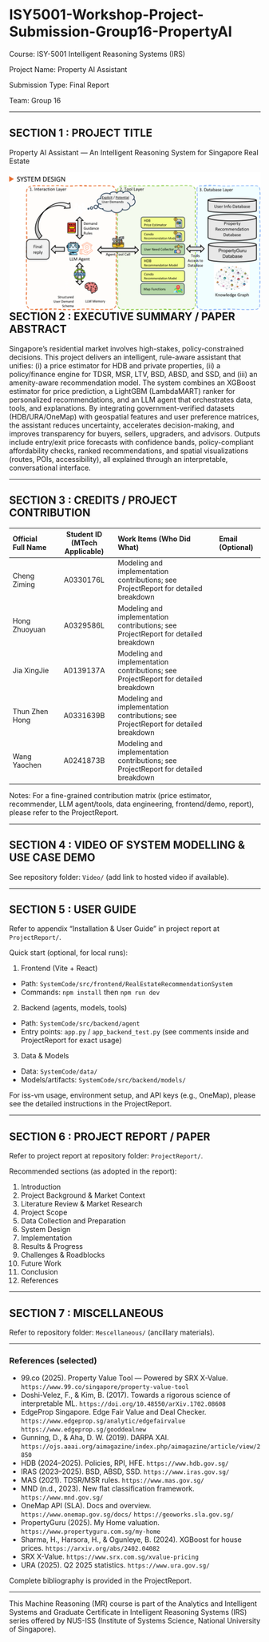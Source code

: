 # ISY5001-Workshop-Project-Submission-Group16-PropertyAI

Course: ISY-5001 Intelligent Reasoning Systems (IRS)

Project Name: Property AI Assistant

Submission Type: Final Report

Team: Group 16

---

## SECTION 1 : PROJECT TITLE

Property AI Assistant — An Intelligent Reasoning System for Singapore Real Estate

<img src="Mescellaneous/final-system-design.png" alt="Property AI Assistant Preview" style="float: left; margin-right: 0px;" />

---

## SECTION 2 : EXECUTIVE SUMMARY / PAPER ABSTRACT

Singapore’s residential market involves high-stakes, policy-constrained decisions. This project delivers an intelligent, rule-aware assistant that unifies: (i) a price estimator for HDB and private properties, (ii) a policy/finance engine for TDSR, MSR, LTV, BSD, ABSD, and SSD, and (iii) an amenity-aware recommendation model. The system combines an XGBoost estimator for price prediction, a LightGBM (LambdaMART) ranker for personalized recommendations, and an LLM agent that orchestrates data, tools, and explanations. By integrating government-verified datasets (HDB/URA/OneMap) with geospatial features and user preference matrices, the assistant reduces uncertainty, accelerates decision-making, and improves transparency for buyers, sellers, upgraders, and advisors. Outputs include entry/exit price forecasts with confidence bands, policy-compliant affordability checks, ranked recommendations, and spatial visualizations (routes, POIs, accessibility), all explained through an interpretable, conversational interface.

---

## SECTION 3 : CREDITS / PROJECT CONTRIBUTION

| Official Full Name | Student ID (MTech Applicable) | Work Items (Who Did What) | Email (Optional) |
| :-- | :--: | :-- | :-- |
| Cheng Ziming | A0330176L | Modeling and implementation contributions; see ProjectReport for detailed breakdown |  |
| Hong Zhuoyuan | A0329586L | Modeling and implementation contributions; see ProjectReport for detailed breakdown |  |
| Jia XingJie | A0139137A | Modeling and implementation contributions; see ProjectReport for detailed breakdown |  |
| Thun Zhen Hong | A0331639B | Modeling and implementation contributions; see ProjectReport for detailed breakdown |  |
| Wang Yaochen | A0241873B | Modeling and implementation contributions; see ProjectReport for detailed breakdown |  |

Notes: For a fine-grained contribution matrix (price estimator, recommender, LLM agent/tools, data engineering, frontend/demo, report), please refer to the ProjectReport.

---

## SECTION 4 : VIDEO OF SYSTEM MODELLING & USE CASE DEMO

See repository folder: `Video/` (add link to hosted video if available).

---

## SECTION 5 : USER GUIDE

Refer to appendix “Installation & User Guide” in project report at `ProjectReport/`.

Quick start (optional, for local runs):

1) Frontend (Vite + React)

- Path: `SystemCode/src/frontend/RealEstateRecommendationSystem`
- Commands: `npm install` then `npm run dev`

2) Backend (agents, models, tools)

- Path: `SystemCode/src/backend/agent`
- Entry points: `app.py` / `app_backend_test.py` (see comments inside and ProjectReport for exact usage)

3) Data & Models

- Data: `SystemCode/data/`
- Models/artifacts: `SystemCode/src/backend/models/`

For iss-vm usage, environment setup, and API keys (e.g., OneMap), please see the detailed instructions in the ProjectReport.

---

## SECTION 6 : PROJECT REPORT / PAPER

Refer to project report at repository folder: `ProjectReport/`.

Recommended sections (as adopted in the report):

1. Introduction  
2. Project Background & Market Context  
3. Literature Review & Market Research  
4. Project Scope  
5. Data Collection and Preparation  
6. System Design  
7. Implementation  
8. Results & Progress  
9. Challenges & Roadblocks  
10. Future Work  
11. Conclusion  
12. References

---

## SECTION 7 : MISCELLANEOUS

Refer to repository folder: `Mescellaneous/` (ancillary materials).

---

### References (selected)

- 99.co (2025). Property Value Tool — Powered by SRX X-Value. `https://www.99.co/singapore/property-value-tool`
- Doshi-Velez, F., & Kim, B. (2017). Towards a rigorous science of interpretable ML. `https://doi.org/10.48550/arXiv.1702.08608`
- EdgeProp Singapore. Edge Fair Value and Deal Checker. `https://www.edgeprop.sg/analytic/edgefairvalue` `https://www.edgeprop.sg/gooddealnew`
- Gunning, D., & Aha, D. W. (2019). DARPA XAI. `https://ojs.aaai.org/aimagazine/index.php/aimagazine/article/view/2850`
- HDB (2024–2025). Policies, RPI, HFE. `https://www.hdb.gov.sg/`
- IRAS (2023–2025). BSD, ABSD, SSD. `https://www.iras.gov.sg/`
- MAS (2021). TDSR/MSR rules. `https://www.mas.gov.sg/`
- MND (n.d., 2023). New flat classification framework. `https://www.mnd.gov.sg/`
- OneMap API (SLA). Docs and overview. `https://www.onemap.gov.sg/docs/` `https://geoworks.sla.gov.sg/`
- PropertyGuru (2025). My Home valuation. `https://www.propertyguru.com.sg/my-home`
- Sharma, H., Harsora, H., & Ogunleye, B. (2024). XGBoost for house prices. `https://arxiv.org/abs/2402.04082`
- SRX X-Value. `https://www.srx.com.sg/xvalue-pricing`
- URA (2025). Q2 2025 statistics. `https://www.ura.gov.sg/`

Complete bibliography is provided in the ProjectReport.

---

This Machine Reasoning (MR) course is part of the Analytics and Intelligent Systems and Graduate Certificate in Intelligent Reasoning Systems (IRS) series offered by NUS-ISS (Institute of Systems Science, National University of Singapore).
